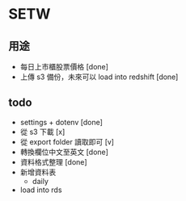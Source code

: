 # SETW

## 用途
* 每日上市櫃股票價格 [done]
* 上傳 s3 備份，未來可以 load into redshift [done]

## todo
* settings + dotenv [done]
* 從 s3 下載 [x] 
* 從 export folder 讀取即可 [v]
* 轉換欄位中文至英文 [done]
* 資料格式整理 [done]
* 新增資料表
    * daily
* load into rds